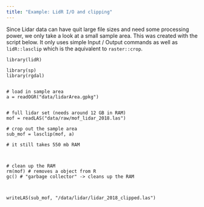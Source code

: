 ```yaml
---
title: "Example: LidR I/O and clipping"
---
```



Since Lidar data can have quit large file sizes and need some processing power,
we only take a look at a small sample area. This was created with the script below.
It only uses simple Input / Output commands as well as `lidR::lasclip` which is the aquivalent to `raster::crop`.


```
library(lidR)

library(sp)
library(rgdal)


# load in sample area
a = readOGR("data/lidarArea.gpkg")


# full lidar set (needs around 12 GB in RAM)
mof = readLAS("data/raw/mof_lidar_2018.las")

# crop out the sample area
sub_mof = lasclip(mof, a)

# it still takes 550 mb RAM



# clean up the RAM
rm(mof) # removes a object from R
gc() # "garbage collector" -> cleans up the RAM



writeLAS(sub_mof, "/data/lidar/lidar_2018_clipped.las")

```

